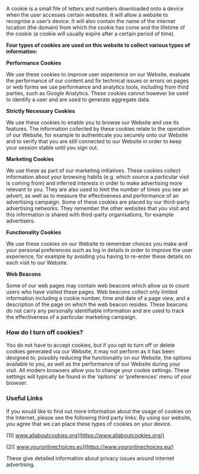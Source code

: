 A cookie is a small file of letters and numbers downloaded onto a device when the user accesses certain websites. It will allow a website to recognise a user’s device. It will also contain the name of the internet location (the domain) from which the cookie has come and the lifetime of the cookie (a cookie will usually expire after a certain period of time).

**Four types of cookies are used on this website to collect various types of information:**

**Performance Cookies**

We use these cookies to improve user experience on our Website, evaluate the performance of our content and fix technical issues or errors on pages or web forms we use performance and analytics tools, including from third parties, such as Google Analytics. These cookies cannot however be used to identify a user and are used to generate aggregate data.

**Strictly Necessary Cookies**

We use these cookies to enable you to browse our Website and use its features. The information collected by these cookies relate to the operation of our Website, for example to authenticate you securely onto our Website and to verify that you are still connected to our Website in order to keep your session stable until you sign out.

**Marketing Cookies**

We use these as part of our marketing initiatives. These cookies collect information about your browsing habits (e.g. which source a particular visit is coming from) and inferred interests in order to make advertising more relevant to you. They are also used to limit the number of times you see an advert, as well as to measure the effectiveness and performance of an advertising campaign. Some of these cookies are placed by our third-party advertising networks. They remember the other websites that you visit and this information is shared with third-party organisations, for example advertisers.

**Functionality Cookies**

We use these cookies on our Website to remember choices you make and your personal preferences such as log in details in order to improve the user experience, for example by avoiding you having to re-enter these details on each visit to our Website.

**Web Beacons**

Some of our web pages may contain web beacons which allow us to count users who have visited these pages. Web beacons collect only limited information including a cookie number, time and date of a page view, and a description of the page on which the web beacon resides. These beacons do not carry any personally identifiable information and are used to track the effectiveness of a particular marketing campaign.


### **How do I turn off cookies?**

You do not have to accept cookies, but if you opt to turn off or delete cookies generated via our Website, it may not perform as it has been designed to, possibly reducing the functionality on our Website, the options available to you, as well as the performance of our Website during your visit. All modern browsers allow you to change your cookie settings. These settings will typically be found in the ‘options’ or ‘preferences’ menu of your browser.


### **Useful Links**

If you would like to find out more information about the usage of cookies on the Internet, please see the following third party links: By using our website, you agree that we can place these types of cookies on your device.

(1)[ www.allaboutcookies.org](https://www.allaboutcookies.org/)

(2)[ www.youronlinechoices.eu](https://www.youronlinechoices.eu/)

These give detailed information about privacy issues around internet advertising.
